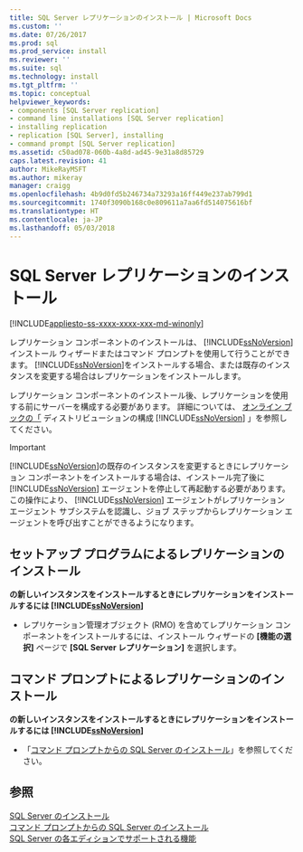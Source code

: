 ```yaml
---
title: SQL Server レプリケーションのインストール | Microsoft Docs
ms.custom: ''
ms.date: 07/26/2017
ms.prod: sql
ms.prod_service: install
ms.reviewer: ''
ms.suite: sql
ms.technology: install
ms.tgt_pltfrm: ''
ms.topic: conceptual
helpviewer_keywords:
- components [SQL Server replication]
- command line installations [SQL Server replication]
- installing replication
- replication [SQL Server], installing
- command prompt [SQL Server replication]
ms.assetid: c50ad078-060b-4a8d-ad45-9e31a8d85729
caps.latest.revision: 41
author: MikeRayMSFT
ms.author: mikeray
manager: craigg
ms.openlocfilehash: 4b9d0fd5b246734a73293a16ff449e237ab799d1
ms.sourcegitcommit: 1740f3090b168c0e809611a7aa6fd514075616bf
ms.translationtype: HT
ms.contentlocale: ja-JP
ms.lasthandoff: 05/03/2018
---
```

# <a name="install-sql-server-replication"></a>SQL Server レプリケーションのインストール

[!INCLUDE[appliesto-ss-xxxx-xxxx-xxx-md-winonly](../../includes/appliesto-ss-xxxx-xxxx-xxx-md-winonly.md)]

レプリケーション コンポーネントのインストールは、 [!INCLUDE[ssNoVersion](../../includes/ssnoversion-md.md)] インストール ウィザードまたはコマンド プロンプトを使用して行うことができます。 [!INCLUDE[ssNoVersion](../../includes/ssnoversion-md.md)]をインストールする場合、または既存のインスタンスを変更する場合はレプリケーションをインストールします。  
  
レプリケーション コンポーネントのインストール後、レプリケーションを使用する前にサーバーを構成する必要があります。 詳細については、 [オンライン ブックの「](../../relational-databases/replication/configure-distribution.md) ディストリビューションの構成 [!INCLUDE[ssNoVersion](../../includes/ssnoversion-md.md)] 」を参照してください。  
  
>[!IMPORTANT]  
>[!INCLUDE[ssNoVersion](../../includes/ssnoversion-md.md)]の既存のインスタンスを変更するときにレプリケーション コンポーネントをインストールする場合は、インストール完了後に [!INCLUDE[ssNoVersion](../../includes/ssnoversion-md.md)] エージェントを停止して再起動する必要があります。 この操作により、 [!INCLUDE[ssNoVersion](../../includes/ssnoversion-md.md)] エージェントがレプリケーション エージェント サブシステムを認識し、ジョブ ステップからレプリケーション エージェントを呼び出すことができるようになります。  
  
## <a name="installing-replication-by-using-setup"></a>セットアップ プログラムによるレプリケーションのインストール  
**の新しいインスタンスをインストールするときにレプリケーションをインストールするには [!INCLUDE[ssNoVersion](../../includes/ssnoversion-md.md)]**  
  
- レプリケーション管理オブジェクト (RMO) を含めてレプリケーション コンポーネントをインストールするには、インストール ウィザードの **[機能の選択]** ページで **[SQL Server レプリケーション]** を選択します。  
  
## <a name="installing-replication-from-the-command-prompt"></a>コマンド プロンプトによるレプリケーションのインストール  
 **の新しいインスタンスをインストールするときにレプリケーションをインストールするには [!INCLUDE[ssNoVersion](../../includes/ssnoversion-md.md)]**  
  
- 「[コマンド プロンプトからの SQL Server のインストール](../../database-engine/install-windows/install-sql-server-2016-from-the-command-prompt.md)」を参照してください。  
  
## <a name="see-also"></a>参照  
 [SQL Server のインストール](../../database-engine/install-windows/install-sql-server.md)   
 [コマンド プロンプトからの SQL Server のインストール](../../database-engine/install-windows/install-sql-server-2016-from-the-command-prompt.md)   
 [SQL Server の各エディションでサポートされる機能](../../sql-server/editions-and-components-of-sql-server-2017.md)  
  
  
